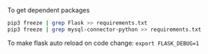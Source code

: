 To get dependent packages
```bash
pip3 freeze | grep Flask >> requirements.txt
pip3 freeze | grep mysql-connector-python >> requirements.txt
```

To make flask auto reload on code change:
`export FLASK_DEBUG=1`

